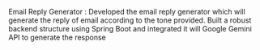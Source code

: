 Email Reply Generator : 
Developed the email reply generator which will generate the reply of email according to the tone provided.
Built a robust backend structure using Spring Boot and integrated it will Google Gemini API to generate the response
